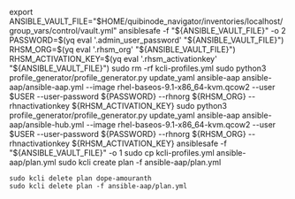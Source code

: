 export ANSIBLE_VAULT_FILE="$HOME/quibinode_navigator/inventories/localhost/group_vars/control/vault.yml"
ansiblesafe -f "${ANSIBLE_VAULT_FILE}" -o 2
PASSWORD=$(yq eval '.admin_user_password' "${ANSIBLE_VAULT_FILE}")
RHSM_ORG=$(yq eval '.rhsm_org' "${ANSIBLE_VAULT_FILE}")
RHSM_ACTIVATION_KEY=$(yq eval '.rhsm_activationkey' "${ANSIBLE_VAULT_FILE}")
sudo rm -rf kcli-profiles.yml
sudo python3 profile_generator/profile_generator.py update_yaml ansible-aap ansible-aap/ansible-aap.yml --image rhel-baseos-9.1-x86_64-kvm.qcow2 --user $USER --user-password ${PASSWORD} --rhnorg ${RHSM_ORG} --rhnactivationkey ${RHSM_ACTIVATION_KEY}
sudo python3 profile_generator/profile_generator.py update_yaml ansible-aap ansible-aap/ansible-hub.yml --image rhel-baseos-9.1-x86_64-kvm.qcow2 --user $USER --user-password ${PASSWORD} --rhnorg ${RHSM_ORG} --rhnactivationkey ${RHSM_ACTIVATION_KEY}
ansiblesafe -f "${ANSIBLE_VAULT_FILE}" -o 1
sudo cp kcli-profiles.yml ansible-aap/plan.yml
sudo kcli create plan -f ansible-aap/plan.yml


```
sudo kcli delete plan dope-amouranth
sudo kcli delete plan -f ansible-aap/plan.yml
```